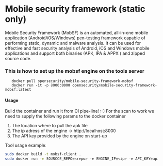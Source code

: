 # Mobile security framework (static only)

Mobile Security Framework (MobSF) is an automated, all-in-one mobile application (Android/iOS/Windows) pen-testing framework capable of performing static, dynamic and malware analysis. It can be used for effective and fast security analysis of Android, iOS and Windows mobile applications and support both binaries (APK, IPA & APPX ) and zipped source code.

### This is how to set up the mobsf engine on the tools server

```
   docker pull opensecurity/mobile-security-framework-mobsf
   docker run -it -p 8000:8000 opensecurity/mobile-security-framework-mobsf:latest
```

#### Usage

Build the container and run it from CI pipe-line! :-)
For the scan to work we need to supply the following params to the docker container

1. The location where to pull the apk file
2. The ip adress of the engine -> http://localhost:8000
3. The API key provided by the engine on start-up

Tool usage example:
```bash
sudo docker build -t mobsf-client .
sudo docker run -e SOURCCE_REPO=<repo> -e ENGINE_IP=<ip> -e API_KEY=api-key mobsf-client
```
